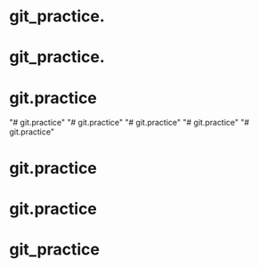 # git_practice.
# git_practice.
# git.practice
"# git.practice" 
"# git.practice" 
"# git.practice" 
"# git.practice" 
"# git.practice" 
# git.practice
# git.practice
# git_practice

